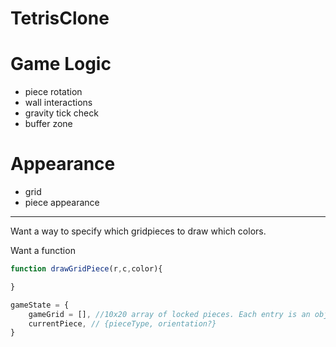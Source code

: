 # TetrisClone

# Game Logic
* piece rotation
* wall interactions
* gravity tick check
* buffer zone
# Appearance
* grid 
* piece appearance

------


Want a way to specify which gridpieces to draw which colors.

Want a function
```javascript
function drawGridPiece(r,c,color){

}
```



```javascript
gameState = {
    gameGrid = [], //10x20 array of locked pieces. Each entry is an object {occupied: bool, color: string}
    currentPiece, // {pieceType, orientation?}
}

```

